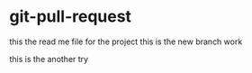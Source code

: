 # git-pull-request
this the read me file for the project
this is the new branch work


this is the another try